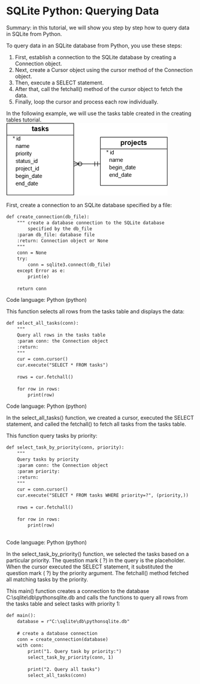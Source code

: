 # SQLite Python: Querying Data

Summary: in this tutorial, we will show you step by step how to query data in SQLite from Python.

To query data in an SQLite database from Python, you use these steps:

1. First, establish a connection to the SQLite database by creating a Connection object.
2. Next, create a Cursor object using the cursor method of the Connection object.
3. Then, execute a  SELECT statement.
4. After that, call the fetchall() method of the cursor object to fetch the data.
5. Finally, loop the cursor and process each row individually.

In the following example, we will use the tasks table created in the creating tables tutorial.
![Image](./s.png)

First, create a connection to an SQLite database specified by a file:
```
def create_connection(db_file):
    """ create a database connection to the SQLite database
        specified by the db_file
    :param db_file: database file
    :return: Connection object or None
    """
    conn = None
    try:
        conn = sqlite3.connect(db_file)
    except Error as e:
        print(e)

    return conn
```
Code language: Python (python)

This function selects all rows from the tasks table and displays the data:
```
def select_all_tasks(conn):
    """
    Query all rows in the tasks table
    :param conn: the Connection object
    :return:
    """
    cur = conn.cursor()
    cur.execute("SELECT * FROM tasks")

    rows = cur.fetchall()

    for row in rows:
        print(row)
```
Code language: Python (python)

In the select_all_tasks() function, we created a cursor, executed the SELECT statement, and called the  fetchall() to fetch all tasks from the tasks table.

This function query tasks by priority:
```
def select_task_by_priority(conn, priority):
    """
    Query tasks by priority
    :param conn: the Connection object
    :param priority:
    :return:
    """
    cur = conn.cursor()
    cur.execute("SELECT * FROM tasks WHERE priority=?", (priority,))

    rows = cur.fetchall()

    for row in rows:
        print(row)
        
```
Code language: Python (python)

In the select_task_by_priority() function, we selected the tasks based on a particular priority. The question mark ( ?) in the query is the placeholder. When the cursor executed the SELECT statement, it substituted the question mark ( ?) by the priority argument. The  fetchall() method fetched all matching tasks by the priority.

This main() function creates a connection to the database  C:\sqlite\db\pythonsqlite.db and calls the functions to query all rows from the tasks table and select tasks with priority 1:
```
def main():
    database = r"C:\sqlite\db\pythonsqlite.db"

    # create a database connection
    conn = create_connection(database)
    with conn:
        print("1. Query task by priority:")
        select_task_by_priority(conn, 1)

        print("2. Query all tasks")
        select_all_tasks(conn)
        
 ```